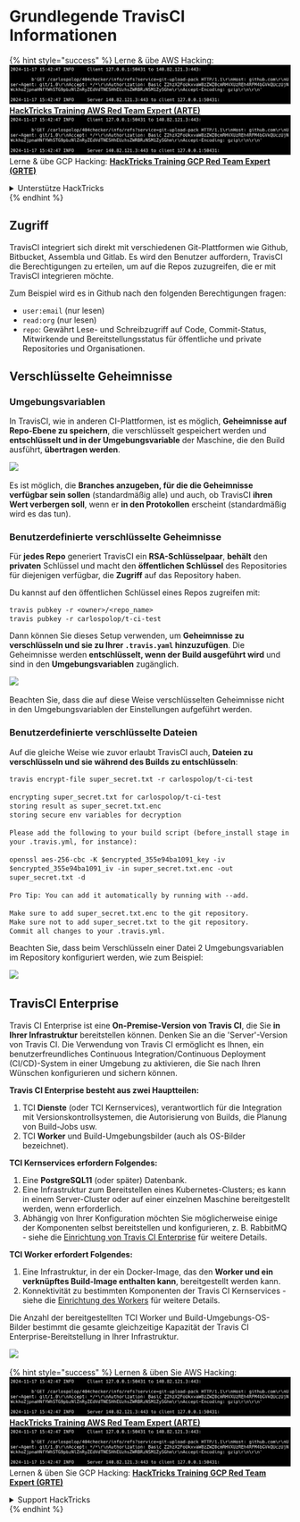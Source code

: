 # Grundlegende TravisCI Informationen

{% hint style="success" %}
Lerne & übe AWS Hacking:<img src="../../.gitbook/assets/image (1).png" alt="" data-size="line">[**HackTricks Training AWS Red Team Expert (ARTE)**](https://training.hacktricks.xyz/courses/arte)<img src="../../.gitbook/assets/image (1).png" alt="" data-size="line">\
Lerne & übe GCP Hacking: <img src="../../.gitbook/assets/image (2).png" alt="" data-size="line">[**HackTricks Training GCP Red Team Expert (GRTE)**<img src="../../.gitbook/assets/image (2).png" alt="" data-size="line">](https://training.hacktricks.xyz/courses/grte)

<details>

<summary>Unterstütze HackTricks</summary>

* Überprüfe die [**Abonnementpläne**](https://github.com/sponsors/carlospolop)!
* **Tritt der** 💬 [**Discord-Gruppe**](https://discord.gg/hRep4RUj7f) oder der [**Telegram-Gruppe**](https://t.me/peass) bei oder **folge** uns auf **Twitter** 🐦 [**@hacktricks\_live**](https://twitter.com/hacktricks\_live)**.**
* **Teile Hacking-Tricks, indem du PRs zu den** [**HackTricks**](https://github.com/carlospolop/hacktricks) und [**HackTricks Cloud**](https://github.com/carlospolop/hacktricks-cloud) GitHub-Repos einreichst.

</details>
{% endhint %}

## Zugriff

TravisCI integriert sich direkt mit verschiedenen Git-Plattformen wie Github, Bitbucket, Assembla und Gitlab. Es wird den Benutzer auffordern, TravisCI die Berechtigungen zu erteilen, um auf die Repos zuzugreifen, die er mit TravisCI integrieren möchte.

Zum Beispiel wird es in Github nach den folgenden Berechtigungen fragen:

* `user:email` (nur lesen)
* `read:org` (nur lesen)
* `repo`: Gewährt Lese- und Schreibzugriff auf Code, Commit-Status, Mitwirkende und Bereitstellungsstatus für öffentliche und private Repositories und Organisationen.

## Verschlüsselte Geheimnisse

### Umgebungsvariablen

In TravisCI, wie in anderen CI-Plattformen, ist es möglich, **Geheimnisse auf Repo-Ebene zu speichern**, die verschlüsselt gespeichert werden und **entschlüsselt und in der Umgebungsvariable** der Maschine, die den Build ausführt, **übertragen werden**.

![](<../../.gitbook/assets/image (203).png>)

Es ist möglich, die **Branches anzugeben, für die die Geheimnisse verfügbar sein sollen** (standardmäßig alle) und auch, ob TravisCI **ihren Wert verbergen soll**, wenn er **in den Protokollen** erscheint (standardmäßig wird es das tun).

### Benutzerdefinierte verschlüsselte Geheimnisse

Für **jedes Repo** generiert TravisCI ein **RSA-Schlüsselpaar**, **behält** den **privaten** Schlüssel und macht den **öffentlichen Schlüssel** des Repositories für diejenigen verfügbar, die **Zugriff** auf das Repository haben.

Du kannst auf den öffentlichen Schlüssel eines Repos zugreifen mit:
```
travis pubkey -r <owner>/<repo_name>
travis pubkey -r carlospolop/t-ci-test
```
Dann können Sie dieses Setup verwenden, um **Geheimnisse zu verschlüsseln und sie zu Ihrer `.travis.yaml` hinzuzufügen**. Die Geheimnisse werden **entschlüsselt, wenn der Build ausgeführt wird** und sind in den **Umgebungsvariablen** zugänglich.

![](<../../.gitbook/assets/image (139).png>)

Beachten Sie, dass die auf diese Weise verschlüsselten Geheimnisse nicht in den Umgebungsvariablen der Einstellungen aufgeführt werden.

### Benutzerdefinierte verschlüsselte Dateien

Auf die gleiche Weise wie zuvor erlaubt TravisCI auch, **Dateien zu verschlüsseln und sie während des Builds zu entschlüsseln**:
```
travis encrypt-file super_secret.txt -r carlospolop/t-ci-test

encrypting super_secret.txt for carlospolop/t-ci-test
storing result as super_secret.txt.enc
storing secure env variables for decryption

Please add the following to your build script (before_install stage in your .travis.yml, for instance):

openssl aes-256-cbc -K $encrypted_355e94ba1091_key -iv $encrypted_355e94ba1091_iv -in super_secret.txt.enc -out super_secret.txt -d

Pro Tip: You can add it automatically by running with --add.

Make sure to add super_secret.txt.enc to the git repository.
Make sure not to add super_secret.txt to the git repository.
Commit all changes to your .travis.yml.
```
Beachten Sie, dass beim Verschlüsseln einer Datei 2 Umgebungsvariablen im Repository konfiguriert werden, wie zum Beispiel:

![](<../../.gitbook/assets/image (170).png>)

## TravisCI Enterprise

Travis CI Enterprise ist eine **On-Premise-Version von Travis CI**, die Sie **in Ihrer Infrastruktur** bereitstellen können. Denken Sie an die 'Server'-Version von Travis CI. Die Verwendung von Travis CI ermöglicht es Ihnen, ein benutzerfreundliches Continuous Integration/Continuous Deployment (CI/CD)-System in einer Umgebung zu aktivieren, die Sie nach Ihren Wünschen konfigurieren und sichern können.

**Travis CI Enterprise besteht aus zwei Hauptteilen:**

1. TCI **Dienste** (oder TCI Kernservices), verantwortlich für die Integration mit Versionskontrollsystemen, die Autorisierung von Builds, die Planung von Build-Jobs usw.
2. TCI **Worker** und Build-Umgebungsbilder (auch als OS-Bilder bezeichnet).

**TCI Kernservices erfordern Folgendes:**

1. Eine **PostgreSQL11** (oder später) Datenbank.
2. Eine Infrastruktur zum Bereitstellen eines Kubernetes-Clusters; es kann in einem Server-Cluster oder auf einer einzelnen Maschine bereitgestellt werden, wenn erforderlich.
3. Abhängig von Ihrer Konfiguration möchten Sie möglicherweise einige der Komponenten selbst bereitstellen und konfigurieren, z. B. RabbitMQ - siehe die [Einrichtung von Travis CI Enterprise](https://docs.travis-ci.com/user/enterprise/tcie-3.x-setting-up-travis-ci-enterprise/) für weitere Details.

**TCI Worker erfordert Folgendes:**

1. Eine Infrastruktur, in der ein Docker-Image, das den **Worker und ein verknüpftes Build-Image enthalten kann**, bereitgestellt werden kann.
2. Konnektivität zu bestimmten Komponenten der Travis CI Kernservices - siehe die [Einrichtung des Workers](https://docs.travis-ci.com/user/enterprise/setting-up-worker/) für weitere Details.

Die Anzahl der bereitgestellten TCI Worker und Build-Umgebungs-OS-Bilder bestimmt die gesamte gleichzeitige Kapazität der Travis CI Enterprise-Bereitstellung in Ihrer Infrastruktur.

![](<../../.gitbook/assets/image (199).png>)

{% hint style="success" %}
Lernen & üben Sie AWS Hacking:<img src="../../.gitbook/assets/image (1).png" alt="" data-size="line">[**HackTricks Training AWS Red Team Expert (ARTE)**](https://training.hacktricks.xyz/courses/arte)<img src="../../.gitbook/assets/image (1).png" alt="" data-size="line">\
Lernen & üben Sie GCP Hacking: <img src="../../.gitbook/assets/image (2).png" alt="" data-size="line">[**HackTricks Training GCP Red Team Expert (GRTE)**<img src="../../.gitbook/assets/image (2).png" alt="" data-size="line">](https://training.hacktricks.xyz/courses/grte)

<details>

<summary>Support HackTricks</summary>

* Überprüfen Sie die [**Abonnementpläne**](https://github.com/sponsors/carlospolop)!
* **Treten Sie der** 💬 [**Discord-Gruppe**](https://discord.gg/hRep4RUj7f) oder der [**Telegram-Gruppe**](https://t.me/peass) bei oder **folgen** Sie uns auf **Twitter** 🐦 [**@hacktricks\_live**](https://twitter.com/hacktricks\_live)**.**
* **Teilen Sie Hacking-Tricks, indem Sie PRs an die** [**HackTricks**](https://github.com/carlospolop/hacktricks) und [**HackTricks Cloud**](https://github.com/carlospolop/hacktricks-cloud) GitHub-Repos senden.

</details>
{% endhint %}
